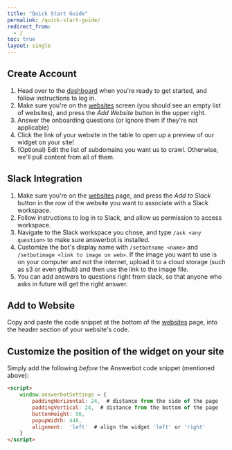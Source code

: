 ```yaml
---
title: "Quick Start Guide"
permalink: /quick-start-guide/
redirect_from:
  - /
toc: true
layout: single
---
```


## Create Account

1. Head over to the [dashboard](https://dashboard.answerbot.app) when you're ready to get started, and follow instructions to log in. 
2. Make sure you're on the [websites](https://dashboard.answerbot.app/websites) screen (you should see an empty list of websites), and press the *Add Website* button in the upper right.
3. Answer the onboarding questions (or ignore them if they're not applicable) 
4. Click the link of your website in the table to open up a preview of our widget on your site!
5. (Optional) Edit the list of subdomains you want us to crawl. Otherwise, we'll pull content from all of them.

## Slack Integration 

1. Make sure you're on the [websites](https://dashboard.answerbot.app/websites) page, and press the *Add to Slack* button in the row of the website you want to associate with a Slack workspace. 
2. Follow instructions to log in to Slack, and allow us permission to access workspace.
3. Navigate to the Slack workspace you chose, and type `/ask <any question>` to make sure answerbot is installed.
4. Customize the bot's display name with `/setbotname <name>` and `/setbotimage <link to image on web>`. If the image you want to use is on your computer and not the internet, upload it to a cloud storage (such as s3 or even github) and then use the link to the image file.
5. You can add answers to questions right from slack, so that anyone who asks in future will get the right answer. 

## Add to Website

Copy and paste the code snippet at the bottom of the [websites](https://dashboard.answerbot.app/websites) page, into the header section of your website's code. 

## Customize the position of the widget on your site 

Simply add the following *before* the Answerbot code snippet (mentioned above):

```html
<script>
    window.answerbotSettings = {
        paddingHorizontal: 24,  # distance from the side of the page
        paddingVertical: 24,  # distance from the bottom of the page
        buttonHeight: 56,
        popupWidth: 448,
        alignment:  'left'  # align the widget 'left' or 'right'
    }
</script>

```